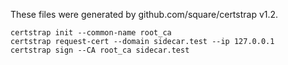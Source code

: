 These files were generated by github.com/square/certstrap v1.2.

```
certstrap init --common-name root_ca
certstrap request-cert --domain sidecar.test --ip 127.0.0.1
certstrap sign --CA root_ca sidecar.test
```
